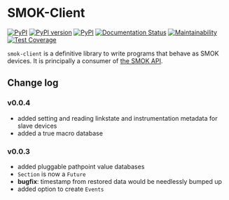 
# SMOK-Client

[![PyPI](https://img.shields.io/pypi/pyversions/smok-client.svg)](https://pypi.python.org/pypi/smok-client)
[![PyPI version](https://badge.fury.io/py/smok-client.svg)](https://badge.fury.io/py/smok-client)
[![PyPI](https://img.shields.io/pypi/implementation/smok-client.svg)](https://pypi.python.org/pypi/smok-client)
[![Documentation Status](https://readthedocs.org/projects/smok-client/badge/?version=latest)](http://smok-client.readthedocs.io/en/latest/?badge=latest)
[![Maintainability](https://api.codeclimate.com/v1/badges/657b03d115f6e001633c/maintainability)](https://codeclimate.com/github/smok-serwis/smok-client/maintainability)
[![Test Coverage](https://api.codeclimate.com/v1/badges/657b03d115f6e001633c/test_coverage)](https://codeclimate.com/github/smok-serwis/smok-client/test_coverage)

`smok-client` is a definitive library to write programs that behave as SMOK devices.
It is principally a consumer of [the SMOK API](https://api.smok.co/).

## Change log

### v0.0.4

* added setting and reading linkstate and instrumentation metadata for slave devices
* added a true macro database

### v0.0.3

* added pluggable pathpoint value databases
* `Section` is now a `Future`
* **bugfix**: timestamp from restored data would be needlessly bumped up
* added option to create `Events`


